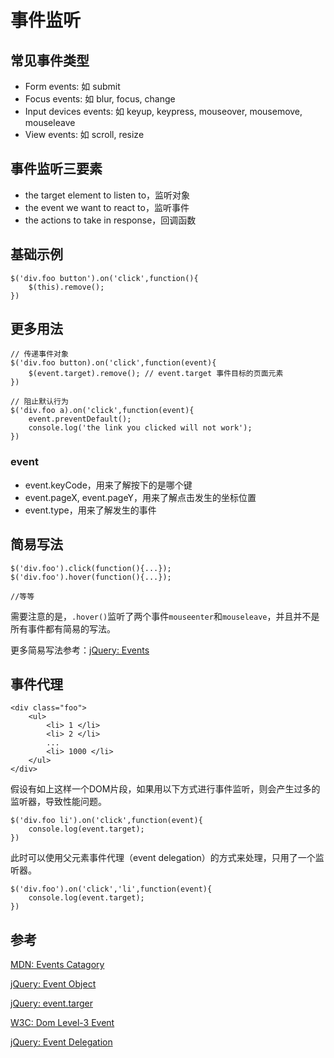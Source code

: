 # 事件监听

## 常见事件类型

* Form events: 如 submit
* Focus events: 如 blur, focus, change
* Input devices events: 如 keyup, keypress, mouseover, mousemove, mouseleave
* View events: 如 scroll, resize

## 事件监听三要素

* the target element to listen to，监听对象
* the event we want to react to，监听事件
* the actions to take in response，回调函数

## 基础示例

```
$('div.foo button').on('click',function(){
    $(this).remove();
})
```

## 更多用法

```
// 传递事件对象
$('div.foo button).on('click',function(event){
    $(event.target).remove(); // event.target 事件目标的页面元素
})
```

```
// 阻止默认行为
$('div.foo a).on('click',function(event){
    event.preventDefault();
    console.log('the link you clicked will not work');
})
```

### event

* event.keyCode，用来了解按下的是哪个键
* event.pageX, event.pageY，用来了解点击发生的坐标位置
* event.type，用来了解发生的事件

## 简易写法

```
$('div.foo').click(function(){...});
$('div.foo').hover(function(){...});

//等等
```

需要注意的是，`.hover()`监听了两个事件`mouseenter`和`mouseleave`，并且并不是所有事件都有简易的写法。

更多简易写法参考：[jQuery: Events](http://api.jquery.com/category/events/)

## 事件代理

```
<div class="foo">
    <ul>
        <li> 1 </li>
        <li> 2 </li>
        ...
        <li> 1000 </li>
    </ul>
</div>
```

假设有如上这样一个DOM片段，如果用以下方式进行事件监听，则会产生过多的监听器，导致性能问题。

```
$('div.foo li').on('click',function(event){
    console.log(event.target);
})
```

此时可以使用父元素事件代理（event delegation）的方式来处理，只用了一个监听器。

```
$('div.foo').on('click','li',function(event){
    console.log(event.target);
})
```

## 参考

[MDN: Events Catagory](https://developer.mozilla.org/en-US/docs/Web/Events#Categories)

[jQuery: Event Object](https://api.jquery.com/category/events/event-object/)

[jQuery: event.targer](https://api.jquery.com/event.target/)

[W3C: Dom Level-3 Event](https://www.w3.org/TR/DOM-Level-3-Events/)

[jQuery: Event Delegation](https://learn.jquery.com/events/event-delegation/)

